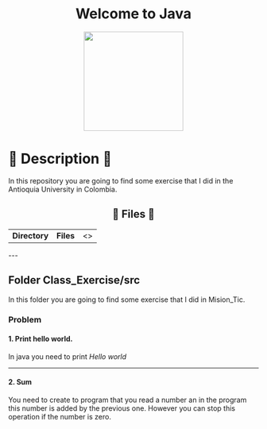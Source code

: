 <div align="center"><h1><b>Welcome to Java</b></h1></div>
<div align="center"><img src="https://user-images.githubusercontent.com/66263776/126905391-b098bff5-0ed3-4942-8f95-aeff51543606.png" width="200px"></div>

# :scroll: Description :scroll:
In this repository you are going to find some exercise that I did in the Antioquia University in Colombia.

<div align="center"><h2>📌 Files 📌</h2></div>
<div align="center">
    <table>
        <tr align="center">
            <td><b>Directory</b></td>
            <td><b>Files</b></td>
            <td><></td>
        </tr>
    </table>
</div>
---

## Folder Class_Exercise/src
In this folder you are going to find some exercise that  I did in Mision_Tic.
### Problem
#### 1. Print hello world.
In java you need to print *Hello world*

---
#### 2. Sum
You need to create to program that you read a number an in the program this number is added by the previous one. 
However you can stop this operation if the number is zero.
